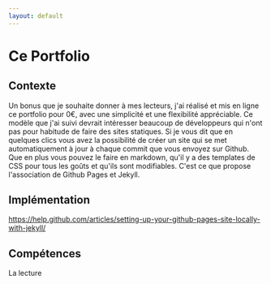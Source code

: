 ```yaml
---
layout: default
---
```


# Ce Portfolio

## Contexte

Un bonus que je souhaite donner à mes lecteurs, j'ai réalisé et mis en ligne ce portfolio pour 0€, avec une simplicité et une flexibilité appréciable. Ce modèle que j'ai suivi devrait intéresser beaucoup de développeurs qui n'ont pas pour habitude de faire des sites statiques. Si je vous dit que en quelques clics vous avez la possibilité de créer un site qui se met automatiquement à jour à chaque commit que vous envoyez sur Github. Que en plus vous pouvez le faire en markdown, qu'il y a des templates de CSS pour tous les goûts et qu'ils sont modifiables. C'est ce que propose l'association de Github Pages et Jekyll.

## Implémentation

https://help.github.com/articles/setting-up-your-github-pages-site-locally-with-jekyll/

## Compétences
La lecture